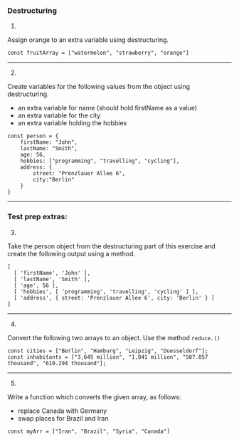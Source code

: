 ### Destructuring

1.
Assign orange to an extra variable using destructuring.
```
const fruitArray = ["watermelon", "strawberry", "orange"]
```
---
2.
Create variables for the following values from the object using destructuring.

- an extra variable for name (should hold firstName as a value)
- an extra variable  for the city
- an extra variable holding the hobbies

```
const person = {
    firstName: "John",
    lastName: "Smith",
    age: 56,
    hobbies: ["programming", "travelling", "cycling"],
    address: {
        street: "Prenzlauer Allee 6",
        city:"Berlin"
    }
}
```

----

### Test prep extras:

3.
Take the person object from the destructuring part of this exercise and create the following output
using a method.
```
[
  [ 'firstName', 'John' ],
  [ 'lastName', 'Smith' ],
  [ 'age', 56 ],
  [ 'hobbies', [ 'programming', 'travelling', 'cycling' ] ],
  [ 'address', { street: 'Prenzlauer Allee 6', city: 'Berlin' } ]
]
``` 
---

4.
Convert the following two arrays to an object. Use the method `reduce.()`
``` 
const cities = ["Berlin", "Hamburg", "Leipzig", "Duesseldorf"];
const inhabitants = ["3,645 million", "1,841 million", "587.857 thousand", "619.294 thousand"];
```
---

5.
Write a function which converts the given array,
as follows:
- replace Canada with Germany
- swap places for Brazil and Iran 
```
const myArr = ["Iran", "Brazil", "Syria", "Canada"]
```
